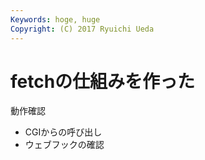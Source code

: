 ```yaml
---
Keywords: hoge, huge
Copyright: (C) 2017 Ryuichi Ueda
---
```


# fetchの仕組みを作った

動作確認

* CGIからの呼び出し
* ウェブフックの確認
